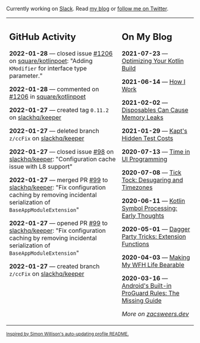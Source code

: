 Currently working on [Slack](https://slack.com/). Read [my blog](https://zacsweers.dev/) or [follow me on Twitter](https://twitter.com/ZacSweers).

<table><tr><td valign="top" width="60%">

## GitHub Activity
<!-- githubActivity starts -->
**2022-01-28** — closed issue [#1206](https://github.com/square/kotlinpoet/issues/1206) on [square/kotlinpoet](https://github.com/square/kotlinpoet): "Adding `KModifier` for interface type parameter."

**2022-01-28** — commented on [#1206](https://github.com/square/kotlinpoet/issues/1206#issuecomment-1024332470) in [square/kotlinpoet](https://github.com/square/kotlinpoet)

**2022-01-27** — created tag `0.11.2` on [slackhq/keeper](https://github.com/slackhq/keeper)

**2022-01-27** — deleted branch `z/ccFix` on [slackhq/keeper](https://github.com/slackhq/keeper)

**2022-01-27** — closed issue [#98](https://github.com/slackhq/keeper/issues/98) on [slackhq/keeper](https://github.com/slackhq/keeper): "Configuration cache issue with L8 support"

**2022-01-27** — merged PR [#99](https://github.com/slackhq/keeper/pull/99) to [slackhq/keeper](https://github.com/slackhq/keeper): "Fix configuration caching by removing incidental serialization of `BaseAppModuleExtension`"

**2022-01-27** — opened PR [#99](https://github.com/slackhq/keeper/pull/99) to [slackhq/keeper](https://github.com/slackhq/keeper): "Fix configuration caching by removing incidental serialization of `BaseAppModuleExtension`"

**2022-01-27** — created branch `z/ccFix` on [slackhq/keeper](https://github.com/slackhq/keeper)
<!-- githubActivity ends -->
</td><td valign="top" width="40%">

## On My Blog
<!-- blog starts -->
**2021-07-23** — [Optimizing Your Kotlin Build](https://www.zacsweers.dev/optimizing-your-kotlin-build/)

**2021-06-14** — [How I Work](https://www.zacsweers.dev/how-i-work/)

**2021-02-02** — [Disposables Can Cause Memory Leaks](https://www.zacsweers.dev/disposables-can-cause-memory-leaks/)

**2021-01-29** — [Kapt's Hidden Test Costs](https://www.zacsweers.dev/kapts-hidden-test-costs/)

**2020-07-13** — [Time in UI Programming](https://www.zacsweers.dev/time-in-ui/)

**2020-07-08** — [Tick Tock: Desugaring and Timezones](https://www.zacsweers.dev/ticktock-desugaring-timezones/)

**2020-06-11** — [Kotlin Symbol Processing: Early Thoughts](https://www.zacsweers.dev/kotlin-symbol-processor-early-thoughts/)

**2020-05-01** — [Dagger Party Tricks: Extension Functions](https://www.zacsweers.dev/dagger-party-tricks-extension-functions/)

**2020-04-03** — [Making My WFH Life Bearable](https://www.zacsweers.dev/making-wfh-life-bearable/)

**2020-03-16** — [Android's Built-in ProGuard Rules: The Missing Guide](https://www.zacsweers.dev/android-proguard-rules/)
<!-- blog ends -->
_More on [zacsweers.dev](https://zacsweers.dev/)_
</td></tr></table>

<sub><a href="https://simonwillison.net/2020/Jul/10/self-updating-profile-readme/">Inspired by Simon Willison's auto-updating profile README.</a></sub>